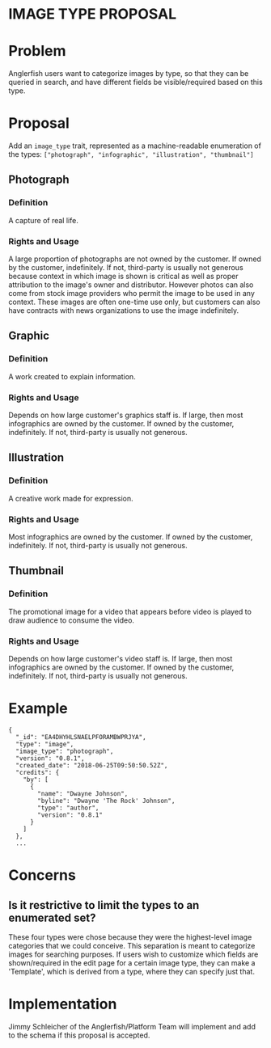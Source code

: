 # IMAGE TYPE PROPOSAL

# Problem

Anglerfish users want to categorize images by type, so that they can be queried in search, and have
different fields be visible/required based on this type.

# Proposal

Add an `image_type` trait, represented as a machine-readable enumeration of the types: `["photograph", "infographic", "illustration", "thumbnail"]`

## Photograph

### Definition

A capture of real life.

### Rights and Usage

A large proportion of photographs are not owned by the customer. If owned by the customer, indefinitely. If not, third-party is usually not generous because context in which image is shown is critical as well as proper attribution to the image's owner and distributor. However photos can also come from stock image providers who permit the image to be used in any context. These images are often one-time use only, but customers can also have contracts with news organizations to use the image indefinitely.

## Graphic

### Definition

A work created to explain information.

### Rights and Usage

Depends on how large customer's graphics staff is. If large, then most infographics are owned by the customer. If owned by the customer, indefinitely. If not, third-party is usually not generous.

## Illustration

### Definition

A creative work made for expression.

### Rights and Usage

Most infographics are owned by the customer. If owned by the customer, indefinitely. If not, third-party is usually not generous.

## Thumbnail

### Definition

The promotional image for a video that appears before video is played to draw audience to consume the video.

### Rights and Usage

Depends on how large customer's video staff is. If large, then most infographics are owned by the customer. If owned by the customer, indefinitely. If not, third-party is usually not generous.


# Example

```
{
  "_id": "EA4DHYHLSNAELPFORAMBWPRJYA",
  "type": "image",
  "image_type": "photograph",
  "version": "0.8.1",
  "created_date": "2018-06-25T09:50:50.52Z",
  "credits": {
    "by": [
      {
        "name": "Dwayne Johnson",
        "byline": "Dwayne 'The Rock' Johnson",
        "type": "author",
        "version": "0.8.1"
      }
    ]
  },
  ...
```

# Concerns

## Is it restrictive to limit the types to an enumerated set?

These four types were chose because they were the highest-level image categories that we could conceive. This separation is meant to categorize images for searching purposes. If users wish to customize which fields are shown/required in the edit page for a certain image type, they can make a 'Template', which is derived from a type, where they can specify just that.

# Implementation

Jimmy Schleicher of the Anglerfish/Platform Team will implement and add to the schema if this proposal is accepted.
